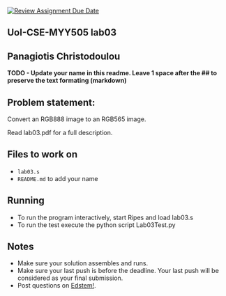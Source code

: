 [![Review Assignment Due Date](https://classroom.github.com/assets/deadline-readme-button-22041afd0340ce965d47ae6ef1cefeee28c7c493a6346c4f15d667ab976d596c.svg)](https://classroom.github.com/a/wF4LkjQC)

## UoI-CSE-MYY505 lab03

## Panagiotis Christodoulou

**TODO - Update your name in this readme. Leave 1 space after the ## to preserve the text formating (markdown)**



## Problem statement:

Convert an RGB888 image to an RGB565 image.

Read lab03.pdf for a full description.
 
## Files to work on
* `lab03.s` 
* `README.md` to add your name<br/>
      
## Running 
* To run the program interactively, start Ripes and load lab03.s
* To run the test execute the python script Lab03Test.py


## Notes
* Make sure your solution assembles and runs.
* Make sure your last push is before the deadline. Your last push will be considered as your final submission.
* Post questions on [Edstem!](https://edstem.org/us/courses/67636/discussion/).

